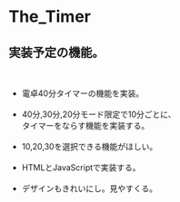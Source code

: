 <h1> The_Timer</h1>
<h2>実装予定の機能。</h2><br>
<ul>
  <li>電卓40分タイマーの機能を実装。</li><br>
  <li>40分,30分,20分モード限定で10分ごとに、<br>
      タイマーをならす機能を実装する。</li><br>
  <li>10,20,30を選択できる機能がほしい。</li><br>
  <li>HTMLとJavaScriptで実装する。</li><br>
  <li>デザインもきれいにし。見やすくる。</li>
 </ul>
